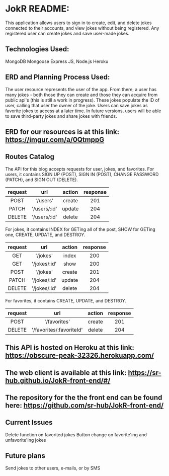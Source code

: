 # JokR README:

This application allows users to sign in to create, edit, and delete jokes connected to their accounts, and view jokes without being registered. Any registered user can create jokes and save user-made jokes.

## Technologies Used:

MongoDB
Mongoose
Express
JS, Node.js
Heroku

## ERD and Planning Process Used:
The user resource represents the user of the app. From there, a user has many jokes - both those they can create and those they can acquire from public api's (this is still a work in progress). These jokes populate the ID of user, calling that user the owner of the joke. Users can save jokes as favorite jokes to access at a later time. In future versions, users will be able to save third-party jokes and share jokes with friends.

## ERD for our resources is at this link: https://imgur.com/a/0QtmppG

## Routes Catalog
The API for this blog accepts requests for user, jokes, and favorites. For users, it contains SIGN UP (POST), SIGN IN (POST), CHANGE PASSWORD (PATCH), and SIGN OUT (DELETE).

| request |      url     | action | response |
|:-------:|:------------:|:------:|:--------:|
| POST    | '/users'     | create |    201   |
| PATCH   | '/users/:id' | update |    204   |
| DELETE  | '/users/:id' | delete |    204   |

For jokes, it contains INDEX for GETing all of the post, SHOW for GETing one, CREATE, UPDATE, and DESTROY.

| request |      url     | action | response |
|:-------:|:------------:|:------:|:--------:|
| GET     | '/jokes'     | index  |    200   |
| GET     | '/jokes/:id' | show   |    200   |
| POST    | '/jokes'     | create |    201   |
| PATCH   | '/jokes/:id' | update |    204   |
| DELETE  | '/jokes/:id' | delete |    204   |


For favorites, it contains CREATE, UPDATE, and DESTROY.


| request |      url                       | action | response |
|:-------:|:------------------------------:|:------:|:--------:|
| POST    | '/favorites'                   | create |    201   |
| DELETE  | '/favorites/:favoriteId'       | delete |    204   |

## This API is hosted on Heroku at this link: https://obscure-peak-32326.herokuapp.com/

## The web client is available at this link: https://sr-hub.github.io/JokR-front-end/#/

## The repository for the the front end can be found here: https://github.com/sr-hub/JokR-front-end/

## Current Issues
Delete function on favorited jokes
Button change on favorite'ing and unfavorite'ing jokes

## Future plans
Send jokes to other users, e-mails, or by SMS
